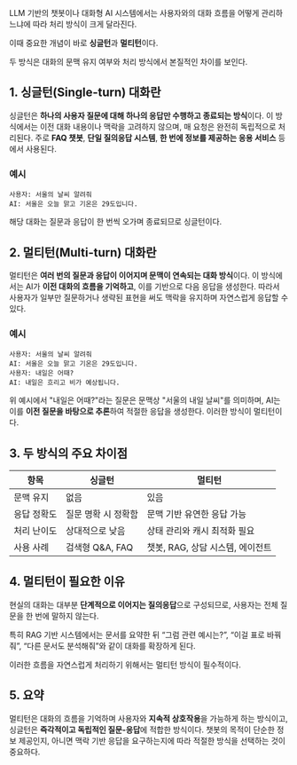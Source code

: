 LLM 기반의 챗봇이나 대화형 AI 시스템에서는 사용자와의 대화 흐름을 어떻게 관리하느냐에 따라 처리 방식이 크게 달라진다. 

이때 중요한 개념이 바로 **싱글턴**과 **멀티턴**이다. 

두 방식은 대화의 문맥 유지 여부와 처리 방식에서 본질적인 차이를 보인다.

## 1. 싱글턴(Single-turn) 대화란

싱글턴은 **하나의 사용자 질문에 대해 하나의 응답만 수행하고 종료되는 방식**이다. 
이 방식에서는 이전 대화 내용이나 맥락을 고려하지 않으며, 매 요청은 완전히 독립적으로 처리된다. 
주로 **FAQ 챗봇**, **단일 질의응답 시스템**, **한 번에 정보를 제공하는 응용 서비스** 등에서 사용된다.

### 예시

```
사용자: 서울의 날씨 알려줘  
AI: 서울은 오늘 맑고 기온은 29도입니다.
```

해당 대화는 질문과 응답이 한 번씩 오가며 종료되므로 싱글턴이다.

## 2. 멀티턴(Multi-turn) 대화란

멀티턴은 **여러 번의 질문과 응답이 이어지며 문맥이 연속되는 대화 방식**이다. 이 방식에서는 AI가 **이전 대화의 흐름을 기억하고**, 이를 기반으로 다음 응답을 생성한다. 따라서 사용자가 일부만 질문하거나 생략된 표현을 써도 맥락을 유지하며 자연스럽게 응답할 수 있다.

### 예시

```
사용자: 서울의 날씨 알려줘  
AI: 서울은 오늘 맑고 기온은 29도입니다.  
사용자: 내일은 어때?  
AI: 내일은 흐리고 비가 예상됩니다.
```

위 예시에서 "내일은 어때?"라는 질문은 문맥상 "서울의 내일 날씨"를 의미하며, AI는 이를 **이전 질문을 바탕으로 추론**하여 적절한 응답을 생성한다. 이러한 방식이 멀티턴이다.


## 3. 두 방식의 주요 차이점

|항목|싱글턴|멀티턴|
|---|---|---|
|문맥 유지|없음|있음|
|응답 정확도|질문 명확 시 정확함|문맥 기반 유연한 응답 가능|
|처리 난이도|상대적으로 낮음|상태 관리와 캐시 최적화 필요|
|사용 사례|검색형 Q&A, FAQ|챗봇, RAG, 상담 시스템, 에이전트|


## 4. 멀티턴이 필요한 이유

현실의 대화는 대부분 **단계적으로 이어지는 질의응답**으로 구성되므로, 사용자는 전체 질문을 한 번에 말하지 않는다. 

특히 RAG 기반 시스템에서는 문서를 요약한 뒤 
“그럼 관련 예시는?”, 
“이걸 표로 바꿔줘”, 
“다른 문서도 분석해줘”와 같이 대화를 확장하게 된다. 

이러한 흐름을 자연스럽게 처리하기 위해서는 멀티턴 방식이 필수적이다.


## 5. 요약

멀티턴은 대화의 흐름을 기억하며 사용자와 **지속적 상호작용**을 가능하게 하는 방식이고, 싱글턴은 **즉각적이고 독립적인 질문-응답**에 적합한 방식이다. 챗봇의 목적이 단순한 정보 제공인지, 아니면 맥락 기반 응답을 요구하는지에 따라 적절한 방식을 선택하는 것이 중요하다.